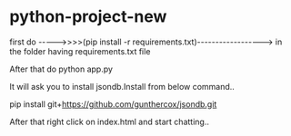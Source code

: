 # python-project-new

first do ----->>>>(pip install -r requirements.txt)------------------> in the folder having requirements.txt file

After that do python app.py

It will ask you to install jsondb.Install from below command..

pip install git+https://github.com/gunthercox/jsondb.git

After that right click on index.html and start chatting..